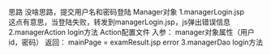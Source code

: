 思路
    没啥思路，提交用户名和密码登陆
    Manager对象
1.managerLogin.jsp   
    这点有意思，当登陆失败，转发到managerLogin.jsp，js弹出错误信息 
    <script>
        if ('${error}' != '') {
            alert('${error}');
        }
    </script>
2.managerAction
    login方法
    Action配置文件
    入参：
        manager对象属性（用户id，密码）
    返回：
        mainPage = examResult.jsp
        error
3.managerDao
    login方法




    
    